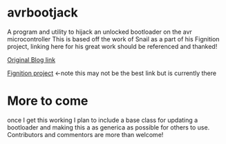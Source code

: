 # avrbootjack
A program and utility to hijack an unlocked bootloader on the avr microcontroller
This is based off the work of Snail as a part of his Fignition project, linking here for his great work should be referenced and thanked!

[Original Blog link](http://oneweekwonder.blogspot.com.au/2014/07/bootjacker-amazing-avr-bootloader-hack.html "One Week Wonder Blog post")

[Fignition project](https://sites.google.com/site/libby8dev/) <-note this may not be the best link but is currently there

# More to come
once I get this working I plan to include a base class for updating a bootloader and making this a as generica as possible for others to use.
Contributors and commentors are more than welcome!



